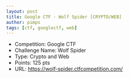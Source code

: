 ```yaml
---
layout: post
title: Google CTF - Wolf Spider [CRYPTO/WEB]
author: pimps
tags: [ctf, googlectf, web]
---
```



 * Competition: Google CTF
 * Challenge Name: Wolf Spider
 * Type: Crypto and Web
 * Points: 125 pts
 * URL: https://wolf-spider.ctfcompetition.com/

<!--more-->

